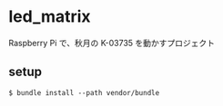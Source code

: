 led_matrix
==========

Raspberry Pi で、秋月の K-03735 を動かすプロジェクト

## setup

    $ bundle install --path vendor/bundle
